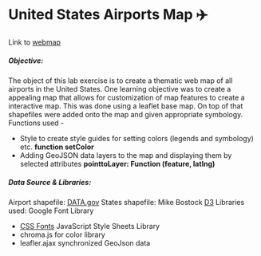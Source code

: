 # United States Airports Map :airplane:
Link to [webmap](https://garciahan.github.io/USairportsmap/map.html)
##### Objective:
The object of this lab exercise is to create a thematic web map of all airports in the United States. One learning objective was to create a appealing map that allows for customization of map features to create a interactive map. This was done using a leaflet base map. On top of that shapefiles were added onto the map and given appropriate symbology.
Functions used -
* Style to create style guides for setting colors (legends and symbology) etc. **function setColor**
* Adding GeoJSON data layers to the map and displaying them by selected attributes **pointtoLayer: Function (feature, latlng)**
##### Data Source & Libraries:
Airport shapefile: [DATA.gov](https://catalog.data.gov/dataset/airports)
States shapefile: Mike Bostock [D3](https://d3js.org/)
Libraries used:
Google Font Library
* [CSS Fonts](https://www.w3schools.com/css/css_font.asp)
JavaScript Style Sheets Library
* chroma.js for color library
* leafler.ajax synchronized GeoJson data
